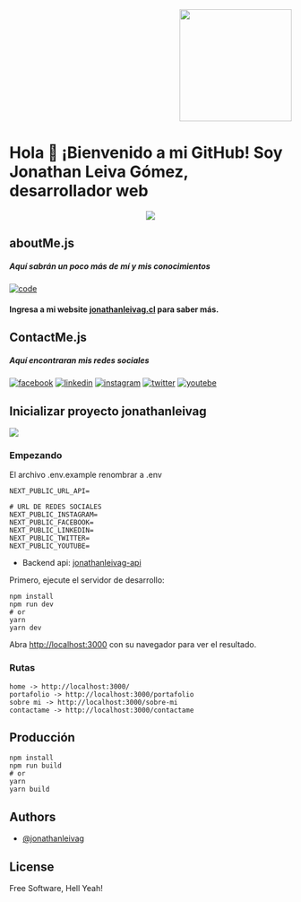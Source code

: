
<div align="end">
  <img width="200" src="https://www.jonathanleivag.cl/images/profile1.PNG" />
</div>

# Hola 👋 ¡Bienvenido a mi GitHub! Soy Jonathan Leiva Gómez, desarrollador web

<div align="center">
  <img src="http://github-profile-summary-cards.vercel.app/api/cards/profile-details?username=jonathanleivag&theme=dracula" />
</div>


## aboutMe.js

##### Aquí sabrán un poco más de mí y mis conocimientos

[![code](https://www.jonathanleivag.cl/code.png "code")](https://www.jonathanleivag.cl/code.png "code")
#### Ingresa a mi website [jonathanleivag.cl](https://www.jonathanleivag.cl/) para saber más.



## ContactMe.js

##### Aquí encontraran mis redes sociales


[![facebook](https://img.shields.io/badge/facebook-%233b5998)](https://www.facebook.com/Jonathanleivag)
[![linkedin](https://img.shields.io/badge/linkedin-%230077B5)](https://www.linkedin.com/in/jonathanleivag)
[![instagram](https://img.shields.io/badge/instagram-%23e1306c)](https://www.instagram.com/jonathanleivag)
[![twitter](https://img.shields.io/badge/twitter-%231da1f2)](https://twitter.com/jonathanleivag)
[![youtebe](https://img.shields.io/badge/youtebe-%23ff0000)](https://www.youtube.com/channel/UCnY9VF84hPwL2AerTB_zaYQ)

## Inicializar proyecto jonathanleivag

<img src="https://www.jonathanleivag.cl/img.png" />

### Empezando

El archivo .env.example renombrar a .env

    NEXT_PUBLIC_URL_API=

    # URL DE REDES SOCIALES
    NEXT_PUBLIC_INSTAGRAM=
    NEXT_PUBLIC_FACEBOOK=
    NEXT_PUBLIC_LINKEDIN=
    NEXT_PUBLIC_TWITTER=
    NEXT_PUBLIC_YOUTUBE=

* Backend api: [jonathanleivag-api](https://github.com/jonathanleivag/jonathanleivag-api)

Primero, ejecute el servidor de desarrollo:

    npm install
    npm run dev
    # or
    yarn
    yarn dev

Abra [http://localhost:3000](http://localhost:3000) con su navegador para ver el resultado.

### Rutas

    home -> http://localhost:3000/
    portafolio -> http://localhost:3000/portafolio
    sobre mi -> http://localhost:3000/sobre-mi
    contactame -> http://localhost:3000/contactame

## Producción
    npm install
    npm run build
    # or
    yarn
    yarn build


## Authors

- [@jonathanleivag](https://www.github.com/jonathanleivag)

## License
 Free Software, Hell Yeah!


